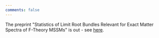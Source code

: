 ```yaml
---
comments: false
---
```


The preprint "Statistics of Limit Root Bundles Relevant for Exact Matter Spectra of F-Theory MSSMs" is out - see [here](https://arxiv.org/abs/2104.08297).
